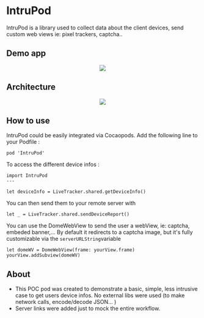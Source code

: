 # IntruPod
IntruPod is a library used to collect data about the client devices, send custom web views ie: pixel trackers, captcha..
## Demo app
<p align="center"> 
  <img src="https://i.imgur.com/Ps1SxNY.png">
</p>

## Architecture 
<p align="center"> 
  <img src="https://i.imgur.com/AHE8SWi.jpg">
</p>

## How to use 
IntruPod could be easily integrated via Cocaopods. Add the following line to your Podfile :  
```
pod 'IntruPod'
```
To access the different device infos :
```
import IntruPod
---

let deviceInfo = LiveTracker.shared.getDeviceInfo()
```
You can then send them to your remote server with 
```
let _ = LiveTracker.shared.sendDeviceReport()
```
You can use the DomeWebView to send the user a webView, ie: captcha, embeded banner,... 
By default it redirects to a captcha image, but it's fully customizable via the ``serverURLString``variable
```
let domeWV = DomeWebView(frame: yourView.frame)
yourView.addSubview(domeWV)
```

## About
 - This POC pod was created to demonstrate a basic, simple, less intrusive case to get users device infos. No external libs were used (to make network calls, encode/decode JSON... )
 - Server links were added just to mock the entire workflow.

